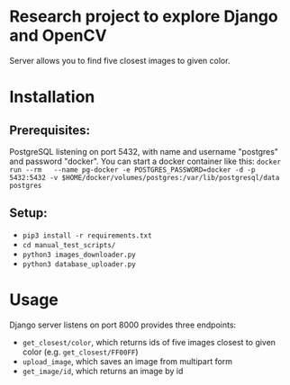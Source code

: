 # Research project to explore Django and OpenCV

Server allows you to find five closest images to given color.
# Installation
## Prerequisites:
PostgreSQL listening on port 5432, with name and username "postgres" and password "docker". You can start a docker container like this:
`docker run --rm   --name pg-docker -e POSTGRES_PASSWORD=docker -d -p 5432:5432 -v $HOME/docker/volumes/postgres:/var/lib/postgresql/data  postgres`

## Setup:
- `pip3 install -r requirements.txt`
- `cd manual_test_scripts/`
- `python3 images_downloader.py`
- `python3 database_uploader.py`


# Usage
Django server listens on port 8000 provides three endpoints:
- `get_closest/color`, which returns ids of five images closest to given color (e.g. `get_closest/FF00FF`)
- `upload_image`, which saves an image from multipart form
- `get_image/id`, which returns an image by id
